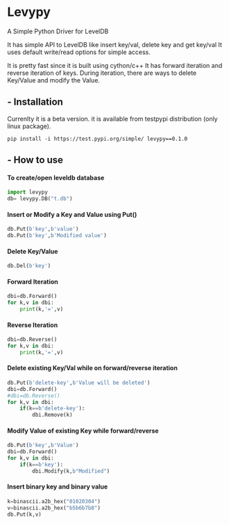 # Levypy

A Simple Python Driver for LevelDB

It has simple API to  LevelDB like insert key/val, delete key and get key/val
It uses default write/read options for simple access.

It is pretty fast since it is built using cython/c++
It has forward iteration and reverse iteration of keys. During iteration, there are ways to delete Key/Value and modify the Value.

## - Installation
Currenlty it is a beta version. it is available from testpypi distribution (only linux package).
```shell
pip install -i https://test.pypi.org/simple/ levypy==0.1.0
```

## - How to use
#### To create/open leveldb database
```python
import levypy
db= levypy.DB("t.db")
```
#### Insert or Modify a Key and Value using Put() 
```python
db.Put(b'key',b'value')
db.Put(b'key',b'Modified value')
```
#### Delete Key/Value
```python
db.Del(b'key')
```

#### Forward Iteration
```python
dbi=db.Forward()
for k,v in dbi:
    print(k,'=',v)
```

#### Reverse Iteration
```python
dbi=db.Reverse()
for k,v in dbi:
    print(k,'=',v)
```
    
#### Delete existing Key/Val while on forward/reverse iteration
```python
db.Put(b'delete-key',b'Value will be deleted')
dbi=db.Forward()
#dbi=db.Reverse()
for k,v in dbi:
    if(k==b'delete-key'):
        dbi.Remove(k)
```

#### Modify Value of existing Key while forward/reverse
```python
db.Put(b'key',b'Value')
dbi=db.Forward()
for k,v in dbi:
    if(k==b'key'):
        dbi.Modify(k,b"Modified")
```

#### Insert binary key and binary value 
```python
k=binascii.a2b_hex("01020304")
v=binascii.a2b_hex("b5b6b7b8")
db.Put(k,v)
```
